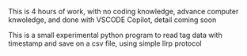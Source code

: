 This is 4 hours of work, with no coding knowledge, advance computer knwoledge, and done with VSCODE Copilot, detail coming soon 

This is a small experimental python program to read tag data with timestamp and save on a csv file, using simple llrp protocol 

